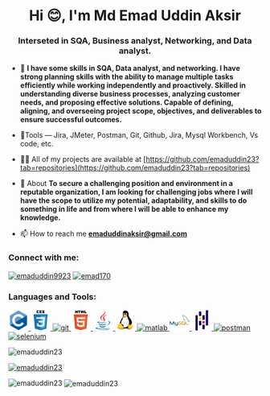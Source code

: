 <h1 align="center">Hi 😊, I'm Md Emad Uddin Aksir</h1>
<h3 align="center">Interseted in SQA, Business analyst, Networking, and Data analyst.</h3>

- 🌱 **I have some skills in SQA, Data analyst, and networking. I have strong planning skills with the ability to manage multiple tasks efficiently while working independently and proactively. Skilled in understanding diverse business processes, analyzing customer needs, and proposing effective solutions. Capable of defining, aligning, and overseeing project scope, objectives, and deliverables to ensure successful outcomes.**
- 🌱Tools — Jira, JMeter, Postman, Git, Github, Jira, Mysql Workbench, Vs code, etc.

- 👨‍💻 All of my projects are available at [https://github.com/emaduddin23?tab=repositories](https://github.com/emaduddin23?tab=repositories)

- 💬 About 
**To secure a challenging position and environment in a reputable organization, I am looking for challenging jobs where I will have the scope to utilize my potential, adaptability, and skills to do something in life and from where I will be able to enhance my knowledge.**

- 📫 How to reach me **emaduddinaksir@gmail.com**

<h3 align="left">Connect with me:</h3>
<p align="left">
<a href="https://linkedin.com/in/emaduddin9923" target="blank"><img align="center" src="https://raw.githubusercontent.com/rahuldkjain/github-profile-readme-generator/master/src/images/icons/Social/linked-in-alt.svg" alt="emaduddin9923" height="30" width="40" /></a>
<a href="https://www.hackerrank.com/emad170" target="blank"><img align="center" src="https://raw.githubusercontent.com/rahuldkjain/github-profile-readme-generator/master/src/images/icons/Social/hackerrank.svg" alt="emad170" height="30" width="40" /></a>
</p>

<h3 align="left">Languages and Tools:</h3>
<p align="left"> <a href="https://www.cprogramming.com/" target="_blank" rel="noreferrer"> <img src="https://raw.githubusercontent.com/devicons/devicon/master/icons/c/c-original.svg" alt="c" width="40" height="40"/> </a> <a href="https://www.w3schools.com/css/" target="_blank" rel="noreferrer"> <img src="https://raw.githubusercontent.com/devicons/devicon/master/icons/css3/css3-original-wordmark.svg" alt="css3" width="40" height="40"/> </a> <a href="https://git-scm.com/" target="_blank" rel="noreferrer"> <img src="https://www.vectorlogo.zone/logos/git-scm/git-scm-icon.svg" alt="git" width="40" height="40"/> </a> <a href="https://www.w3.org/html/" target="_blank" rel="noreferrer"> <img src="https://raw.githubusercontent.com/devicons/devicon/master/icons/html5/html5-original-wordmark.svg" alt="html5" width="40" height="40"/> </a> <a href="https://www.java.com" target="_blank" rel="noreferrer"> <img src="https://raw.githubusercontent.com/devicons/devicon/master/icons/java/java-original.svg" alt="java" width="40" height="40"/> </a> <a href="https://www.linux.org/" target="_blank" rel="noreferrer"> <img src="https://raw.githubusercontent.com/devicons/devicon/master/icons/linux/linux-original.svg" alt="linux" width="40" height="40"/> </a> <a href="https://www.mathworks.com/" target="_blank" rel="noreferrer"> <img src="https://upload.wikimedia.org/wikipedia/commons/2/21/Matlab_Logo.png" alt="matlab" width="40" height="40"/> </a> <a href="https://www.mysql.com/" target="_blank" rel="noreferrer"> <img src="https://raw.githubusercontent.com/devicons/devicon/master/icons/mysql/mysql-original-wordmark.svg" alt="mysql" width="40" height="40"/> </a> <a href="https://pandas.pydata.org/" target="_blank" rel="noreferrer"> <img src="https://raw.githubusercontent.com/devicons/devicon/2ae2a900d2f041da66e950e4d48052658d850630/icons/pandas/pandas-original.svg" alt="pandas" width="40" height="40"/> </a> <a href="https://postman.com" target="_blank" rel="noreferrer"> <img src="https://www.vectorlogo.zone/logos/getpostman/getpostman-icon.svg" alt="postman" width="40" height="40"/> </a> <a href="https://www.selenium.dev" target="_blank" rel="noreferrer"> <img src="https://raw.githubusercontent.com/detain/svg-logos/780f25886640cef088af994181646db2f6b1a3f8/svg/selenium-logo.svg" alt="selenium" width="40" height="40"/> </a> </p>

<p align="left"> <img src="https://komarev.com/ghpvc/?username=emaduddin23&label=Profile%20views&color=0e75b6&style=flat" alt="emaduddin23" /> </p>

<p align="left"> <a href="https://github.com/ryo-ma/github-profile-trophy"><img src="https://github-profile-trophy.vercel.app/?username=emaduddin23" alt="emaduddin23" /></a> </p>

<p><img align="left" src="https://github-readme-stats.vercel.app/api/top-langs?username=emaduddin23&show_icons=true&locale=en&layout=compact" alt="emaduddin23" /></p>

<p>&nbsp;<img align="center" src="https://github-readme-stats.vercel.app/api?username=emaduddin23&show_icons=true&locale=en" alt="emaduddin23" /></p>
